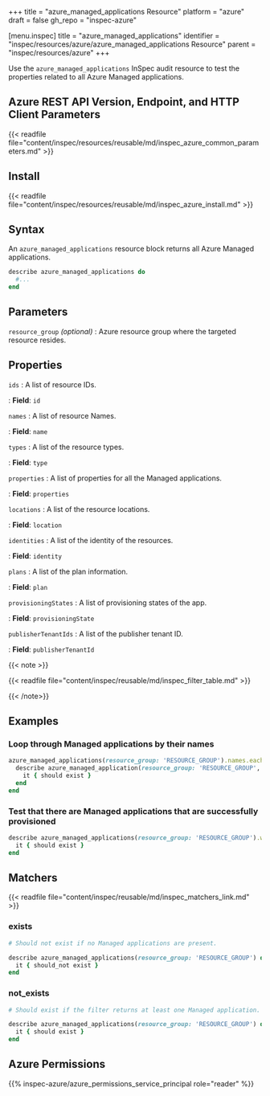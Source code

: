 +++
title = "azure_managed_applications Resource"
platform = "azure"
draft = false
gh_repo = "inspec-azure"

[menu.inspec]
title = "azure_managed_applications"
identifier = "inspec/resources/azure/azure_managed_applications Resource"
parent = "inspec/resources/azure"
+++

Use the `azure_managed_applications` InSpec audit resource to test the properties related to all Azure Managed applications.

## Azure REST API Version, Endpoint, and HTTP Client Parameters

{{< readfile file="content/inspec/resources/reusable/md/inspec_azure_common_parameters.md" >}}

## Install

{{< readfile file="content/inspec/resources/reusable/md/inspec_azure_install.md" >}}

## Syntax

An `azure_managed_applications` resource block returns all Azure Managed applications.

```ruby
describe azure_managed_applications do
  #...
end
```

## Parameters

`resource_group`  _(optional)_
: Azure resource group where the targeted resource resides.

## Properties

`ids`
: A list of resource IDs.

: **Field**: `id`

`names`
: A list of resource Names.

: **Field**: `name`

`types`
: A list of the resource types.

: **Field**: `type`

`properties`
: A list of properties for all the Managed applications.

: **Field**: `properties`

`locations`
: A list of the resource locations.

: **Field**: `location`

`identities`
: A list of the identity of the resources.

: **Field**: `identity`

`plans`
: A list of the plan information.

: **Field**: `plan`

`provisioningStates`
: A list of provisioning states of the app.

: **Field**: `provisioningState`

`publisherTenantIds`
: A list of the publisher tenant ID.

: **Field**: `publisherTenantId`

{{< note >}}

{{< readfile file="content/inspec/reusable/md/inspec_filter_table.md" >}}

{{< /note>}}

## Examples

### Loop through Managed applications by their names

```ruby
azure_managed_applications(resource_group: 'RESOURCE_GROUP').names.each do |name|
  describe azure_managed_application(resource_group: 'RESOURCE_GROUP', name: name) do
    it { should exist }
  end
end
```

### Test that there are Managed applications that are successfully provisioned

```ruby
describe azure_managed_applications(resource_group: 'RESOURCE_GROUP').where(provisioningState: 'Succeeded') do
  it { should exist }
end
```

## Matchers

{{< readfile file="content/inspec/reusable/md/inspec_matchers_link.md" >}}

### exists

```ruby
# Should not exist if no Managed applications are present.

describe azure_managed_applications(resource_group: 'RESOURCE_GROUP') do
  it { should_not exist }
end
```

### not_exists

```ruby
# Should exist if the filter returns at least one Managed application.

describe azure_managed_applications(resource_group: 'RESOURCE_GROUP') do
  it { should exist }
end
```

## Azure Permissions

{{% inspec-azure/azure_permissions_service_principal role="reader" %}}
